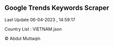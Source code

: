 

## Google Trends Keywords Scraper 
 
Last Update 06-04-2023 , 14:59:17

Country List :
VIETNAM.json



© Abdul Muttaqin 
